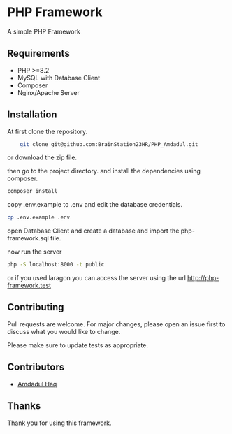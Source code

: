 # PHP Framework
A simple PHP Framework

## Requirements
- PHP >=8.2
- MySQL with Database Client
- Composer
- Nginx/Apache Server

## Installation
At first clone the repository.

```bash
    git clone git@github.com:BrainStation23HR/PHP_Amdadul.git
```
or download the zip file.

then go to the project directory. and install the dependencies using composer.

```bash
composer install
```

copy .env.example to .env and edit the database credentials.

```bash
cp .env.example .env
```
open Database Client and create a database and import the php-framework.sql file.

now run the server
```bash
php -S localhost:8000 -t public
```

or if you used laragon you can access the server using the url http://php-framework.test

## Contributing
Pull requests are welcome. For major changes, please open an issue first to discuss what you would like to change.

Please make sure to update tests as appropriate.

## Contributors
- [Amdadul Haq](https://github.com/amdad121)


## Thanks
Thank you for using this framework.